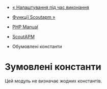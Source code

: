 - [« Налаштування під час виконання](scoutapm.configuration.md)
- [Функції Scoutapm »](ref.scoutapm.md)

- [PHP Manual](index.md)
- [ScoutAPM](book.scoutapm.md)
- Обумовлені константи

# Зумовлені константи

Цей модуль не визначає жодних константів.

